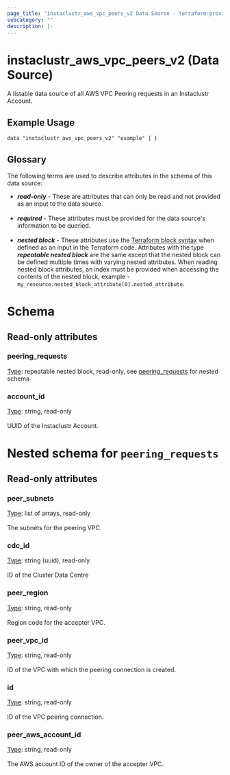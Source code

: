 ```yaml
---
page_title: "instaclustr_aws_vpc_peers_v2 Data Source - terraform-provider-instaclustr"
subcategory: ""
description: |-
---
```


# instaclustr_aws_vpc_peers_v2 (Data Source)
A listable data source of all AWS VPC Peering requests in an Instaclustr Account.
## Example Usage
```
data "instaclustr_aws_vpc_peers_v2" "example" { }
```
## Glossary
The following terms are used to describe attributes in the schema of this data source:
- **_read-only_** - These are attributes that can only be read and not provided as an input to the data source.<br><br>
- **_required_** - These attributes must be provided for the data source's information to be queried.<br><br>
- **_nested block_** - These attributes use the [Terraform block syntax](https://www.terraform.io/language/attr-as-blocks) when defined as an input in the Terraform code. Attributes with the type **_repeatable nested block_** are the same except that the nested block can be defined multiple times with varying nested attributes. When reading nested block attributes, an index must be provided when accessing the contents of the nested block, example - `my_resource.nested_block_attribute[0].nested_attribute`.
# Schema
## Read-only attributes
### peering_requests<br>
<ins>Type</ins>: repeatable nested block, read-only, see [peering_requests](#nested--peering_requests) for nested schema<br>

### account_id<br>
<ins>Type</ins>: string, read-only<br>
<br>UUID of the Instaclustr Account.
<a id="nested--peering_requests"></a>
# Nested schema for `peering_requests`<br>

## Read-only attributes
### peer_subnets<br>
<ins>Type</ins>: list of arrays, read-only<br>
<br>The subnets for the peering VPC.
### cdc_id<br>
<ins>Type</ins>: string (uuid), read-only<br>
<br>ID of the Cluster Data Centre
### peer_region<br>
<ins>Type</ins>: string, read-only<br>
<br>Region code for the accepter VPC.
### peer_vpc_id<br>
<ins>Type</ins>: string, read-only<br>
<br>ID of the VPC with which the peering connection is created.
### id<br>
<ins>Type</ins>: string, read-only<br>
<br>ID of the VPC peering connection.
### peer_aws_account_id<br>
<ins>Type</ins>: string, read-only<br>
<br>The AWS account ID of the owner of the accepter VPC.
